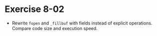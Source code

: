 # Exercise 8-02

- Rewrite `fopen` and `_fillbuf` with fields instead of explicit operations.
Compare code size and execution speed.
